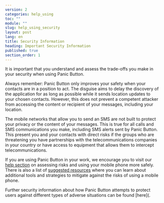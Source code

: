 ```yaml
---
version: 2
categories: help_using
toc: ""
module: ""
slug: help_using_security
layout: post
lang: en
title: Security Information
heading: Important Security Information
published: true
section_order: 1
---
```


It is important that you understand and assess the trade-offs you make in your security when using Panic Button. 

Always remember: Panic Button only improves your safety when your contacts are in a position to act. 
The disguise aims to delay the discovery of the application for as long as possible while it sends location updates to your chosen contacts. However, this does not prevent a competent attacker from accessing the content or recipient of your messages, including your location. 

The mobile networks that allow you to send an SMS are not built to protect your privacy or the content of your messages. This is true for all calls and SMS communications you make, including SMS alerts sent by Panic Button. 
This present you and your contacts with direct risks if the groups who are threatening you have partnerships with the telecommunications companies in your country or have access to equipment that allows them to intercept telecommunications.

If you are using Panic Button in your work, we encourage you to visit our [help section](https://panicbutton.io/help/help-risk.html) on assessing risks and using your mobile phone more safely. There is also a list of [suggested resources](https://panicbutton.io/help/help-reading.html) where you can learn about additional tools and strategies to mitigate against the risks of using a mobile phone.

Further security information about how Panic Button attempts to protect users against different types of adverse situations can be found [here](.


